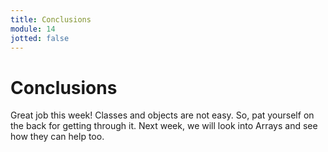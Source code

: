 ```yaml
---
title: Conclusions
module: 14
jotted: false
---
```


# Conclusions

Great job this week!  Classes and objects are not easy. So, pat yourself on the back for getting through it.  Next week, we will look into Arrays and see how they can help too.
